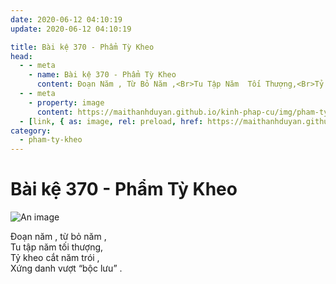 ```yaml
---
date: 2020-06-12 04:10:19
update: 2020-06-12 04:10:19

title: Bài kệ 370 - Phẩm Tỳ Kheo
head:
  - - meta
    - name: Bài kệ 370 - Phẩm Tỳ Kheo
      content: Ðoạn Năm , Từ Bỏ Năm ,<Br>Tu Tập Năm  Tối Thượng,<Br>Tỷ Kheo Cắt Năm Trói ,<Br>Xứng Danh Vượt “Bộc Lưu” .<Br>
  - - meta
    - property: image
      content: https://maithanhduyan.github.io/kinh-phap-cu/img/pham-ty-kheo/pham-ty-kheo-370.jpg
  - [link, { as: image, rel: preload, href: https://maithanhduyan.github.io/kinh-phap-cu/img/pham-ty-kheo/pham-ty-kheo-370.jpg }]
category:
  - pham-ty-kheo
---
```


# Bài kệ 370 - Phẩm Tỳ Kheo

![An image](/img/pham-ty-kheo/pham-ty-kheo-370.jpg)

Ðoạn năm , từ bỏ năm ,<br>Tu tập năm  tối thượng,<br>Tỷ kheo cắt năm trói ,<br>Xứng danh vượt “bộc lưu” .<br>
